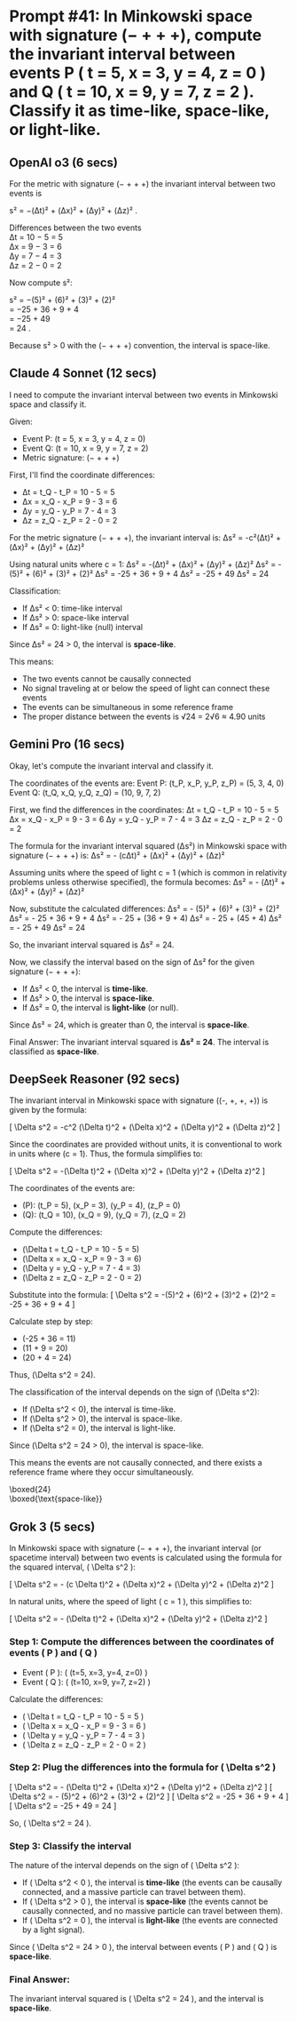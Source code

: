 # Prompt #41: In Minkowski space with signature (− + + +), compute the invariant interval between events  P ( t = 5, x = 3, y = 4, z = 0 ) and  Q ( t = 10, x = 9, y = 7, z = 2 ).  Classify it as time-like, space-like, or light-like.

## OpenAI o3  (6 secs)
For the metric with signature (− + + +) the invariant interval between two events is  

s² = −(Δt)² + (Δx)² + (Δy)² + (Δz)² .

Differences between the two events  
Δt = 10 − 5 = 5  
Δx = 9 − 3 = 6  
Δy = 7 − 4 = 3  
Δz = 2 − 0 = 2  

Now compute s²:  

s² = −(5)² + (6)² + (3)² + (2)²  
   = −25 + 36 + 9 + 4  
   = −25 + 49  
   = 24 .

Because s² > 0 with the (− + + +) convention, the interval is space-like.

## Claude 4 Sonnet  (12 secs)
I need to compute the invariant interval between two events in Minkowski space and classify it.

Given:
- Event P: (t = 5, x = 3, y = 4, z = 0)
- Event Q: (t = 10, x = 9, y = 7, z = 2)
- Metric signature: (− + + +)

First, I'll find the coordinate differences:
- Δt = t_Q - t_P = 10 - 5 = 5
- Δx = x_Q - x_P = 9 - 3 = 6
- Δy = y_Q - y_P = 7 - 4 = 3
- Δz = z_Q - z_P = 2 - 0 = 2

For the metric signature (− + + +), the invariant interval is:
Δs² = -c²(Δt)² + (Δx)² + (Δy)² + (Δz)²

Using natural units where c = 1:
Δs² = -(Δt)² + (Δx)² + (Δy)² + (Δz)²
Δs² = -(5)² + (6)² + (3)² + (2)²
Δs² = -25 + 36 + 9 + 4
Δs² = -25 + 49
Δs² = 24

Classification:
- If Δs² < 0: time-like interval
- If Δs² > 0: space-like interval  
- If Δs² = 0: light-like (null) interval

Since Δs² = 24 > 0, the interval is **space-like**.

This means:
- The two events cannot be causally connected
- No signal traveling at or below the speed of light can connect these events
- The events can be simultaneous in some reference frame
- The proper distance between the events is √24 = 2√6 ≈ 4.90 units

## Gemini Pro  (16 secs)
Okay, let's compute the invariant interval and classify it.

The coordinates of the events are:
Event P: (t_P, x_P, y_P, z_P) = (5, 3, 4, 0)
Event Q: (t_Q, x_Q, y_Q, z_Q) = (10, 9, 7, 2)

First, we find the differences in the coordinates:
Δt = t_Q - t_P = 10 - 5 = 5
Δx = x_Q - x_P = 9 - 3 = 6
Δy = y_Q - y_P = 7 - 4 = 3
Δz = z_Q - z_P = 2 - 0 = 2

The formula for the invariant interval squared (Δs²) in Minkowski space with signature (− + + +) is:
Δs² = - (cΔt)² + (Δx)² + (Δy)² + (Δz)²

Assuming units where the speed of light c = 1 (which is common in relativity problems unless otherwise specified), the formula becomes:
Δs² = - (Δt)² + (Δx)² + (Δy)² + (Δz)²

Now, substitute the calculated differences:
Δs² = - (5)² + (6)² + (3)² + (2)²
Δs² = - 25 + 36 + 9 + 4
Δs² = - 25 + (36 + 9 + 4)
Δs² = - 25 + (45 + 4)
Δs² = - 25 + 49
Δs² = 24

So, the invariant interval squared is Δs² = 24.

Now, we classify the interval based on the sign of Δs² for the given signature (− + + +):
*   If Δs² < 0, the interval is **time-like**.
*   If Δs² > 0, the interval is **space-like**.
*   If Δs² = 0, the interval is **light-like** (or null).

Since Δs² = 24, which is greater than 0, the interval is **space-like**.

Final Answer:
The invariant interval squared is **Δs² = 24**.
The interval is classified as **space-like**.

## DeepSeek Reasoner  (92 secs)
The invariant interval in Minkowski space with signature \((-, +, +, +)\) is given by the formula:

\[
\Delta s^2 = -c^2 (\Delta t)^2 + (\Delta x)^2 + (\Delta y)^2 + (\Delta z)^2
\]

Since the coordinates are provided without units, it is conventional to work in units where \(c = 1\). Thus, the formula simplifies to:

\[
\Delta s^2 = -(\Delta t)^2 + (\Delta x)^2 + (\Delta y)^2 + (\Delta z)^2
\]

The coordinates of the events are:
- \(P\): \(t_P = 5\), \(x_P = 3\), \(y_P = 4\), \(z_P = 0\)
- \(Q\): \(t_Q = 10\), \(x_Q = 9\), \(y_Q = 7\), \(z_Q = 2\)

Compute the differences:
- \(\Delta t = t_Q - t_P = 10 - 5 = 5\)
- \(\Delta x = x_Q - x_P = 9 - 3 = 6\)
- \(\Delta y = y_Q - y_P = 7 - 4 = 3\)
- \(\Delta z = z_Q - z_P = 2 - 0 = 2\)

Substitute into the formula:
\[
\Delta s^2 = -(5)^2 + (6)^2 + (3)^2 + (2)^2 = -25 + 36 + 9 + 4
\]

Calculate step by step:
- \(-25 + 36 = 11\)
- \(11 + 9 = 20\)
- \(20 + 4 = 24\)

Thus, \(\Delta s^2 = 24\).

The classification of the interval depends on the sign of \(\Delta s^2\):
- If \(\Delta s^2 < 0\), the interval is time-like.
- If \(\Delta s^2 > 0\), the interval is space-like.
- If \(\Delta s^2 = 0\), the interval is light-like.

Since \(\Delta s^2 = 24 > 0\), the interval is space-like.

This means the events are not causally connected, and there exists a reference frame where they occur simultaneously.

\boxed{24}  
\boxed{\text{space-like}}

## Grok 3  (5 secs)
In Minkowski space with signature (− + + +), the invariant interval (or spacetime interval) between two events is calculated using the formula for the squared interval, \( \Delta s^2 \):

\[
\Delta s^2 = - (c \Delta t)^2 + (\Delta x)^2 + (\Delta y)^2 + (\Delta z)^2
\]

In natural units, where the speed of light \( c = 1 \), this simplifies to:

\[
\Delta s^2 = - (\Delta t)^2 + (\Delta x)^2 + (\Delta y)^2 + (\Delta z)^2
\]

### Step 1: Compute the differences between the coordinates of events \( P \) and \( Q \)
- Event \( P \): \( (t=5, x=3, y=4, z=0) \)
- Event \( Q \): \( (t=10, x=9, y=7, z=2) \)

Calculate the differences:
- \( \Delta t = t_Q - t_P = 10 - 5 = 5 \)
- \( \Delta x = x_Q - x_P = 9 - 3 = 6 \)
- \( \Delta y = y_Q - y_P = 7 - 4 = 3 \)
- \( \Delta z = z_Q - z_P = 2 - 0 = 2 \)

### Step 2: Plug the differences into the formula for \( \Delta s^2 \)
\[
\Delta s^2 = - (\Delta t)^2 + (\Delta x)^2 + (\Delta y)^2 + (\Delta z)^2
\]
\[
\Delta s^2 = - (5)^2 + (6)^2 + (3)^2 + (2)^2
\]
\[
\Delta s^2 = -25 + 36 + 9 + 4
\]
\[
\Delta s^2 = -25 + 49 = 24
\]

So, \( \Delta s^2 = 24 \).

### Step 3: Classify the interval
The nature of the interval depends on the sign of \( \Delta s^2 \):
- If \( \Delta s^2 < 0 \), the interval is **time-like** (the events can be causally connected, and a massive particle can travel between them).
- If \( \Delta s^2 > 0 \), the interval is **space-like** (the events cannot be causally connected, and no massive particle can travel between them).
- If \( \Delta s^2 = 0 \), the interval is **light-like** (the events are connected by a light signal).

Since \( \Delta s^2 = 24 > 0 \), the interval between events \( P \) and \( Q \) is **space-like**.

### Final Answer:
The invariant interval squared is \( \Delta s^2 = 24 \), and the interval is **space-like**.

